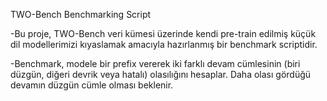 TWO-Bench Benchmarking Script

-Bu proje, TWO-Bench veri kümesi üzerinde kendi pre-train edilmiş küçük dil modellerimizi kıyaslamak amacıyla hazırlanmış bir benchmark scriptidir.

-Benchmark, modele bir prefix  vererek iki farklı devam cümlesinin (biri düzgün, diğeri devrik veya hatalı) olasılığını hesaplar. Daha olası gördüğü devamın düzgün cümle olması beklenir.
